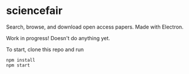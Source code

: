 # sciencefair

Search, browse, and download open access papers. Made with Electron.

Work in progress! Doesn't do anything yet.

To start, clone this repo and run

```
npm install
npm start
```